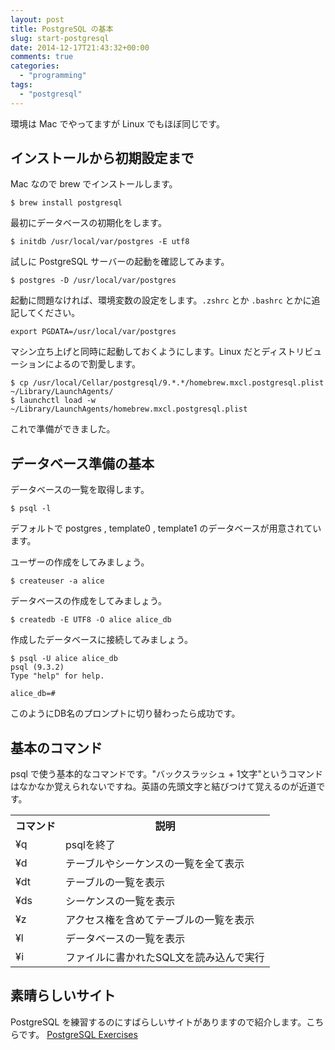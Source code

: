 ```yaml
---
layout: post
title: PostgreSQL の基本
slug: start-postgresql
date: 2014-12-17T21:43:32+00:00
comments: true
categories:
  - "programming"
tags:
  - "postgresql"
---
```


環境は Mac でやってますが Linux でもほぼ同じです。

## インストールから初期設定まで
Mac なので brew でインストールします。

    $ brew install postgresql

最初にデータベースの初期化をします。

    $ initdb /usr/local/var/postgres -E utf8

試しに PostgreSQL サーバーの起動を確認してみます。

    $ postgres -D /usr/local/var/postgres

起動に問題なければ、環境変数の設定をします。`.zshrc` とか `.bashrc` とかに追記してください。

    export PGDATA=/usr/local/var/postgres

マシン立ち上げと同時に起動しておくようにします。Linux だとディストリビューションによるので割愛します。

    $ cp /usr/local/Cellar/postgresql/9.*.*/homebrew.mxcl.postgresql.plist ~/Library/LaunchAgents/
    $ launchctl load -w ~/Library/LaunchAgents/homebrew.mxcl.postgresql.plist

これで準備ができました。


## データベース準備の基本
データベースの一覧を取得します。

    $ psql -l

デフォルトで postgres , template0 , template1 のデータベースが用意されています。

ユーザーの作成をしてみましょう。

    $ createuser -a alice

データベースの作成をしてみましょう。

    $ createdb -E UTF8 -O alice alice_db

作成したデータベースに接続してみましょう。

    $ psql -U alice alice_db
    psql (9.3.2)
    Type "help" for help.

    alice_db=#

このようにDB名のプロンプトに切り替わったら成功です。


## 基本のコマンド
psql で使う基本的なコマンドです。"バックスラッシュ + 1文字"というコマンドはなかなか覚えられないですね。英語の先頭文字と結びつけて覚えるのが近道です。
<table>
<tr><th>コマンド</th><th>説明</th></tr>
<tr><td>¥q</td><td>psqlを終了</td></tr>
<tr><td>¥d</td><td>テーブルやシーケンスの一覧を全て表示</td></tr>
<tr><td>¥dt</td><td>テーブルの一覧を表示</td></tr>
<tr><td>¥ds</td><td>シーケンスの一覧を表示</td></tr>
<tr><td>¥z</td><td>アクセス権を含めてテーブルの一覧を表示</td></tr>
<tr><td>¥l</td><td>データベースの一覧を表示</td></tr>
<tr><td>¥i</td><td>ファイルに書かれたSQL文を読み込んで実行</td></tr>
</table>


## 素晴らしいサイト
PostgreSQL を練習するのにすばらしいサイトがありますので紹介します。こちらです。
<a href="http://pgexercises.com/" title="PostgreSQL Exercises" target="_blank">PostgreSQL Exercises</a>
